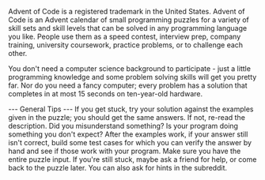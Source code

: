 
Advent of Code is a registered trademark in the United States.
Advent of Code is an Advent calendar of small programming puzzles for a variety of skill sets and skill levels that can 
be solved in any programming language you like. People use them as a speed contest, interview prep, company training,
university coursework, practice problems, or to challenge each other.

You don't need a computer science background to participate - just a little programming knowledge and some problem
solving skills will get you pretty far. Nor do you need a fancy computer; every problem has a solution that completes 
in at most 15 seconds on ten-year-old hardware.

--- General Tips ---
If you get stuck, try your solution against the examples given in the puzzle; you should get the same answers. 
If not, re-read the description. Did you misunderstand something? Is your program doing something you don't expect? 
After the examples work, if your answer still isn't correct, build some test cases for which you can verify the answer 
by hand and see if those work with your program. Make sure you have the entire puzzle input. If you're still stuck,
maybe ask a friend for help, or come back to the puzzle later. You can also ask for hints in the subreddit.